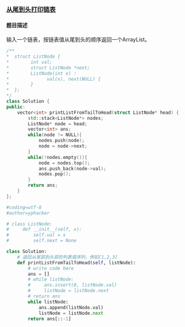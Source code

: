 ### 	[从尾到头打印链表](https://www.nowcoder.com/practice/d0267f7f55b3412ba93bd35cfa8e8035?tpId=13&tqId=11156&tPage=1&rp=1&ru=/ta/coding-interviews&qru=/ta/coding-interviews/question-ranking)
#### 题目描述
输入一个链表，按链表值从尾到头的顺序返回一个ArrayList。
```c++
/**
*  struct ListNode {
*        int val;
*        struct ListNode *next;
*        ListNode(int x) :
*              val(x), next(NULL) {
*        }
*  };
*/
class Solution {
public:
    vector<int> printListFromTailToHead(struct ListNode* head) {
        std::stack<ListNode*> nodes;
        ListNode* node = head;
        vector<int> ans;
        while(node != NULL){
            nodes.push(node);
            node = node->next;
        }
        while(!nodes.empty()){
            node = nodes.top();
            ans.push_back(node->val);
            nodes.pop();
        }
        return ans;
    }
};
```

```python
#coding=utf-8
#author=yphacker

# class ListNode:
#     def __init__(self, x):
#         self.val = x
#         self.next = None

class Solution:
    # 返回从尾部到头部的列表值序列，例如[1,2,3]
    def printListFromTailToHead(self, listNode):
        # write code here
        ans = []
        # while listNode:
        #     ans.insert(0, listNode.val)
        #     listNode = listNode.next
        # return ans
        while listNode:
            ans.append(listNode.val)
            listNode = listNode.next
        return ans[::-1]
```